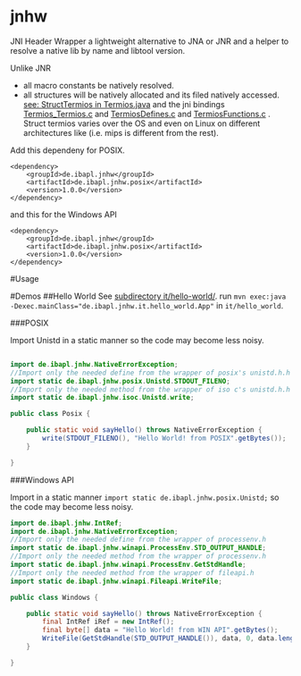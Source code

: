 # jnhw

JNI Header Wrapper a lightweight alternative to JNA or JNR
and a helper to resolve a native lib by name and libtool version.

Unlike JNR 
* all macro constants be natively resolved.
* all structures will be natively allocated and its filed natively accessed. [see: StructTermios in Termios.java](./de.ibapl.jnhw.posix/src/main/java/de/ibapl/jnhw/posix/Termios.java) and the jni bindings [Termios_Termios.c](de.ibapl.jnhw.posix/src/main/native/Termios_Termios.c) and [TermiosDefines.c](de.ibapl.jnhw.posix/src/main/native/TermiosDefines.c) and [TermiosFunctions.c](de.ibapl.jnhw.posix/src/main/native/TermiosFunctions.c) . Struct termios varies over the OS and even on Linux on different architectures like (i.e. mips is different from the rest).  

Add this dependeny for POSIX.

```
<dependency>
    <groupId>de.ibapl.jnhw</groupId>
    <artifactId>de.ibapl.jnhw.posix</artifactId>
    <version>1.0.0</version>
</dependency>
```
and this for the Windows API

```
<dependency>
    <groupId>de.ibapl.jnhw</groupId>
    <artifactId>de.ibapl.jnhw.posix</artifactId>
    <version>1.0.0</version>
</dependency>
```
#Usage

#Demos
##Hello World
See [subdirectory it/hello-world/](./it/hello-world).
run `mvn exec:java -Dexec.mainClass="de.ibapl.jnhw.it.hello_world.App"` in `it/hello_world`.

###POSIX

Import Unistd in a static manner so the code may become less noisy.

```java

import de.ibapl.jnhw.NativeErrorException;
//Import only the needed define from the wrapper of posix's unistd.h.h
import static de.ibapl.jnhw.posix.Unistd.STDOUT_FILENO;
//Import only the needed method from the wrapper of iso c's unistd.h.h
import static de.ibapl.jnhw.isoc.Unistd.write;

public class Posix {

	public static void sayHello() throws NativeErrorException {
		write(STDOUT_FILENO(), "Hello World! from POSIX".getBytes());
	}

}
```

###Windows API

Import  in a static manner `import static de.ibapl.jnhw.posix.Unistd;` so the code may become less noisy.

```java
import de.ibapl.jnhw.IntRef;
import de.ibapl.jnhw.NativeErrorException;
//Import only the needed define from the wrapper of processenv.h
import static de.ibapl.jnhw.winapi.ProcessEnv.STD_OUTPUT_HANDLE;
//Import only the needed method from the wrapper of processenv.h
import static de.ibapl.jnhw.winapi.ProcessEnv.GetStdHandle;
//Import only the needed method from the wrapper of fileapi.h
import static de.ibapl.jnhw.winapi.Fileapi.WriteFile;

public class Windows {

	public static void sayHello() throws NativeErrorException {
		final IntRef iRef = new IntRef();
		final byte[] data = "Hello World! from WIN API".getBytes();
		WriteFile(GetStdHandle(STD_OUTPUT_HANDLE()), data, 0, data.length, iRef);
	}

}
```
